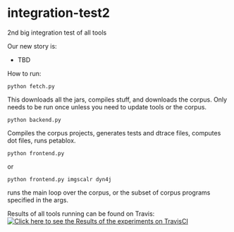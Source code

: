 # integration-test2
2nd big integration test of all tools

Our new story is:
- TBD

How to run:

    python fetch.py

This downloads all the jars, compiles stuff, and downloads the corpus. Only needs to be run once unless you need to update tools or the corpus.

    python backend.py

Compiles the corpus projects, generates tests and dtrace files, computes dot files, runs petablox.

    python frontend.py

or

    python frontend.py imgscalr dyn4j

runs the main loop over the corpus, or the subset of corpus programs specified in the args.


Results of all tools running can be found on Travis:
[![Click here to see the Results of the experiments on TravisCI](https://travis-ci.org/aas-integration/integration-test.svg?branch=master)](https://travis-ci.org/aas-integration/integration-test)

